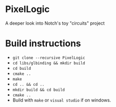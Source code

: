 # PixelLogic
A deeper look into Notch's toy "circuits" project

# Build instructions
- `git clone --recursive PixelLogic`
- `cd libs/glbinding && mkdir build`
- `cd build`
- `cmake ..`
- `make`
- `cd .. && cd ..`
- `mkdir build && cd build`
- `cmake ..`
- Build with `make` or `visual studio` if on windows.  
